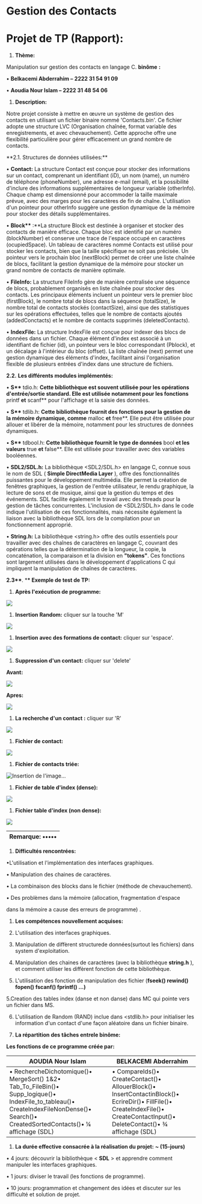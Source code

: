 # **Gestion des Contacts**

# **Projet de TP (Rapport):**

1. **Thème:**

Manipulation sur gestion des contacts en langage C. **binôme** **:**

• **Belkacemi Abderrahim –** **2222 31 54 91 09**

• **Aoudia Nour Islam – 2222 31 48 54 06**

1. **Description:**

Notre projet consiste à mettre en œuvre un système de gestion des contacts en utilisant un fichier binaire nommé 'Contacts.bin'. Ce fichier adopte une structure LVC (Organisation chaînée, format variable des enregistrements, et avec chevauchement). Cette approche offre une flexibilité particulière pour gérer efficacement un grand nombre de contacts.

\*\*2.1. Structures de données utilisées:\*\*

• **Contact:** La structure Contact est conçue pour stocker des informations sur un contact, comprenant un identifiant (iD), un nom (name), un numéro de téléphone (phoneNumber), une adresse e-mail (email), et la possibilité d'inclure des informations supplémentaires de longueur variable (otherInfo). Chaque champ est dimensionné pour accommoder la taille maximale prévue, avec des marges pour les caractères de fin de chaîne. L'utilisation d'un pointeur pour otherInfo suggère une gestion dynamique de la mémoire pour stocker des détails supplémentaires.

• **Block\*\*** :\*\*La structure Block est destinée à organiser et stocker des contacts de manière efficace. Chaque bloc est identifié par un numéro (blockNumber) et conserve une trace de l'espace occupé en caractères (ocupiedSpace). Un tableau de caractères nommé Contacts est utilisé pour stocker les contacts, bien que la taille spécifique ne soit pas précisée. Un pointeur vers le prochain bloc (nextBlock) permet de créer une liste chaînée de blocs, facilitant la gestion dynamique de la mémoire pour stocker un grand nombre de contacts de manière optimale.

• **FileInfo:** La structure FileInfo gère de manière centralisée une séquence de blocs, probablement organisés en liste chaînée pour stocker des contacts. Les principaux éléments incluent un pointeur vers le premier bloc (firstBlock), le nombre total de blocs dans la séquence (totalSize), le nombre total de contacts stockés (contactSize), ainsi que des statistiques sur les opérations effectuées, telles que le nombre de contacts ajoutés (addedConctacts) et le nombre de contacts supprimés (deletedContacts).

• **IndexFile:** La structure IndexFile est conçue pour indexer des blocs de données dans un fichier. Chaque élément d'index est associé à un identifiant de fichier (id), un pointeur vers le bloc correspondant (Pblock), et un décalage à l'intérieur du bloc (offset). La liste chaînée (next) permet une gestion dynamique des éléments d'index, facilitant ainsi l'organisation flexible de plusieurs entrées d'index dans une structure de fichiers.

**2.2.** **Les différents modules implémentés:**

• **S\*\*** tdio.h: **Cette bibliothèque est souvent utilisée pour les opérations d'entrée/sortie standard. Elle est utilisée notamment pour les fonctions** printf **et** scanf\*\* pour l'affichage et la saisie des données.

• **S\*\*** tdlib.h: **Cette bibliothèque fournit des fonctions pour la gestion de la mémoire dynamique, comme** malloc **et** free\*\*. Elle peut être utilisée pour allouer et libérer de la mémoire, notamment pour les structures de données dynamiques.

• **S\*\*** tdbool.h: **Cette bibliothèque fournit le type de données** bool **et les valeurs** true **et** false\*\*. Elle est utilisée pour travailler avec des variables booléennes.

• **SDL2/SDL.h:** La bibliothèque \<SDL2/SDL.h\> en langage C, connue sous le nom de SDL ( **Simple DirectMedia Layer** ), offre des fonctionnalités puissantes pour le développement multimédia. Elle permet la création de fenêtres graphiques, la gestion de l'entrée utilisateur, le rendu graphique, la lecture de sons et de musique, ainsi que la gestion du temps et des événements. SDL facilite également le travail avec des threads pour la gestion de tâches concurrentes. L'inclusion de \<SDL2/SDL.h\> dans le code indique l'utilisation de ces fonctionnalités, mais nécessite également la liaison avec la bibliothèque SDL lors de la compilation pour un fonctionnement approprié.

• **String.h:** La bibliothèque \<string.h\> offre des outils essentiels pour travailler avec des chaînes de caractères en langage C, couvrant des opérations telles que la détermination de la longueur, la copie, la concaténation, la comparaison et la division en **"tokens"**. Ces fonctions sont largement utilisées dans le développement d'applications C qui impliquent la manipulation de chaînes de caractères.

**2.3\*\***. \***\* Exemple de test de TP:**

1. **Après l'exécution de programme:**

![](RackMultipart20240204-1-al70qa_html_8673fe1db21f947d.png)

1. **Insertion Random:** cliquer sur la touche 'M'

![](RackMultipart20240204-1-al70qa_html_3b39b8273bea0990.png)

1. **Insertion avec des formations de contact:** cliquer sur 'espace'.

![](RackMultipart20240204-1-al70qa_html_ea487fc749906fbd.jpg)

1. **Suppression d'un contact:** cliquer sur 'delete'

**Avant:**

![](RackMultipart20240204-1-al70qa_html_387e4bf9cb1652bf.png)

**Apres:**

![](RackMultipart20240204-1-al70qa_html_c123fba70fa9d11e.jpg)

1. **La recherche d'un contact :** cliquer sur 'R'

![](RackMultipart20240204-1-al70qa_html_768679e3fa63af9f.jpg)

1. **Fichier de contact:**

![](RackMultipart20240204-1-al70qa_html_fbd35e64134b5c29.png)

1. **Fichier de contacts triée:**

![Insertion de l'image...](RackMultipart20240204-1-al70qa_html_4d73890ea667bd6f.png)

1. **Fichier de table d'index (dense):**

![](RackMultipart20240204-1-al70qa_html_5923993b39e9ff85.jpg)

1. **Fichier table d'index (non dense):**

![](RackMultipart20240204-1-al70qa_html_cf4ceb49f291d0fb.png)

| **Remarque:** ••••• |
| ------------------- |

1. **Difficultés rencontrées:**

•L'utilisation et l'implémentation des interfaces graphiques.

• Manipulation des chaines de caractères.

• La combinaison des blocks dans le fichier (méthode de chevauchement).

• Des problèmes dans la mémoire (allocation, fragmentation d'espace

dans la mémoire a cause des erreurs de programme) .

1. **Les compétences nouvellement acquises:**

1. L'utilisation des interfaces graphiques.

1. Manipulation de diffèrent structurede données(surtout les fichiers) dans system d'exploitation.

1. Manipulation des chaines de caractères (avec la bibliothèque **string.h** ), et comment utiliser les diffèrent fonction de cette bibliothèque.

1. L'utilisation des fonction de manipulation des fichier (**fseek() rewind() fopen() fscanf() fprintf() ...)**

5.Creation des tables index (danse et non danse) dans MC qui pointe vers un fichier dans MS.

6. L'utilisation de Random (RAND) inclue dans \<stdlib.h\> pour initialiser les information d'un contact d'une façon aléatoire dans un fichier binaire.

1. **La répartition des tâches entrele binôme:**

**Les fonctions de ce programme créée par:**

| **AOUDIA Nour Islam**                                                                                                                                                                 | **BELKACEMI Abderrahim**                                                                                                                                                      |
| ------------------------------------------------------------------------------------------------------------------------------------------------------------------------------------- | ----------------------------------------------------------------------------------------------------------------------------------------------------------------------------- |
| • RechercheDichotomique()• MergeSort() 1&2• Tab_To_FileBin()• Supp_logique()• IndexFile_to_tableau()• CreateIndexFileNonDense()• Search()• CreatedSortedContacts()• ¼ affichage (SDL) | • CompareIds()• CreateContact()• AllouerBlock()• InsertContactinBlock()• EcrireDir()• FillFile()• CreateIndexFile()• CreateContactInput()• DeleteContact()• ¾ affichage (SDL) |

1. **La durée effective consacrée à la réalisation du projet:** **~ (15-jours)**

• 4 jours: découvrir la bibliothèque \< **SDL** \> et apprendre comment manipuler les interfaces graphiques.

• 1 jours: diviser le travail (les fonctions de programme).

• 10 jours: programmation et changement des idées et discuter sur les difficulté et solution de projet.
